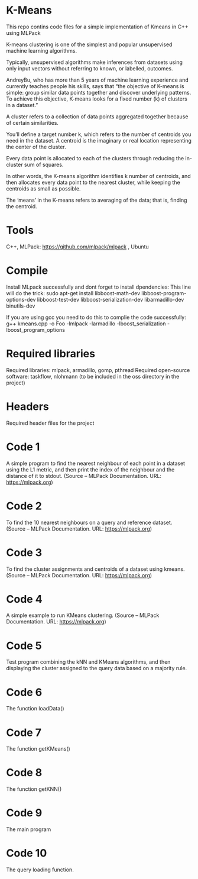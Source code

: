 # K-Means
This repo contins code files for a simple implementation of Kmeans in C++ using MLPack

K-means clustering is one of the simplest and popular unsupervised machine learning algorithms.

Typically, unsupervised algorithms make inferences from datasets using only input vectors without referring to known, or labelled, outcomes.

AndreyBu, who has more than 5 years of machine learning experience and currently teaches people his skills, says that “the objective of K-means is simple: group similar data points together and discover underlying patterns. To achieve this objective, K-means looks for a fixed number (k) of clusters in a dataset.”

A cluster refers to a collection of data points aggregated together because of certain similarities.

You’ll define a target number k, which refers to the number of centroids you need in the dataset. A centroid is the imaginary or real location representing the center of the cluster.

Every data point is allocated to each of the clusters through reducing the in-cluster sum of squares.

In other words, the K-means algorithm identifies k number of centroids, and then allocates every data point to the nearest cluster, while keeping the centroids as small as possible.

The ‘means’ in the K-means refers to averaging of the data; that is, finding the centroid.

# Tools
C++,
MLPack: https://github.com/mlpack/mlpack ,
Ubuntu

# Compile
Install MLpack successfully and dont forget to install dpendencies: This line will do the trick: sudo apt-get install libboost-math-dev libboost-program-options-dev libboost-test-dev libboost-serialization-dev libarmadillo-dev binutils-dev

If you are using gcc you need to do this to complie the code successfully: g++ kmeans.cpp -o Foo -lmlpack -larmadillo -lboost_serialization -lboost_program_options

# Required libraries
Required libraries: mlpack, armadillo, gomp, pthread
Required open-source software: taskflow, nlohmann (to be included in the oss directory in the project)

# Headers
Required header files for the project

# Code 1
A simple program to find the nearest neighbour of each point in a dataset using the L1 
metric, and then print the index of the neighbour and the distance of it to stdout. (Source – MLPack 
Documentation. URL: https://mlpack.org)

# Code 2
To find the 10 nearest neighbours on a query and reference dataset. (Source – MLPack 
Documentation. URL: https://mlpack.org)

# Code 3
To find the cluster assignments and centroids of a dataset using kmeans. (Source – MLPack 
Documentation. URL: https://mlpack.org)

# Code 4
A simple example to run KMeans clustering. (Source – MLPack Documentation. URL: 
https://mlpack.org)

# Code 5
Test program combining the kNN and KMeans algorithms, and then displaying the cluster 
assigned to the query data based on a majority rule.

# Code 6
The function loadData()

# Code 7
The function getKMeans()

# Code 8
The function getKNN()

# Code 9
The main program

# Code 10
The query loading function.

